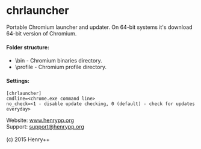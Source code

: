 # chrlauncher

Portable Chromium launcher and updater. On 64-bit systems it's download 64-bit version of Chromium.

#### Folder structure:
- \bin - Chromium binaries directory.
- \profile - Chromium profile directory.

#### Settings:
~~~
[chrlauncher]
cmdline=<chrome.exe command line>
no_check=<1 - disable update checking, 0 (default) - check for updates everyday>
~~~
Website: www.henrypp.org<br />
Support: support@henrypp.org<br />
<br />
(c) 2015 Henry++
